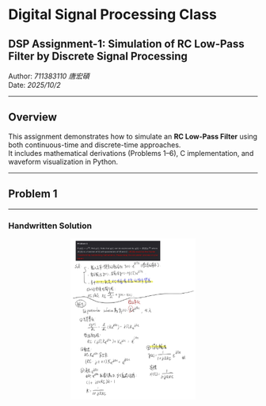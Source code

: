 # Digital Signal Processing Class
## DSP Assignment-1: Simulation of RC Low-Pass Filter by Discrete Signal Processing
Author: *711383110 唐宏碩*  
Date: *2025/10/2*  

---

## Overview
This assignment demonstrates how to simulate an **RC Low-Pass Filter** using both continuous-time and discrete-time approaches.  
It includes mathematical derivations (Problems 1–6), C implementation, and waveform visualization in Python.  

---

## Problem 1

---
### Handwritten Solution
<p align="center">
  <img src="./fig/problem1.jpg" alt="Problem 1 手寫稿" width="50%">
  <br>
</p>
